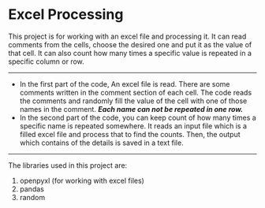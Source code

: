 # Excel Processing

This project is for working with an excel file and processing it. It can read comments from the cells, choose the desired one and put it as the value of that cell. It can also count how many times a specific value is repeated in a specific column or row. 

---

- In the first part of the code, An excel file is read. There are some comments written in the comment section of each cell. The code reads the comments and randomly fill the value of the cell with one of those names in the comment. ***Each name can not be repeated in one row.***
- In the second part of the code, you can keep count of how many times a specific name is repeated somewhere. It reads an input file which is a filled excel file and process that to find the counts. Then, the output which contains of the details is saved in a text file.

---

The libraries used in this project are: 

1. openpyxl (for working with excel files) 
2. pandas
3. random
